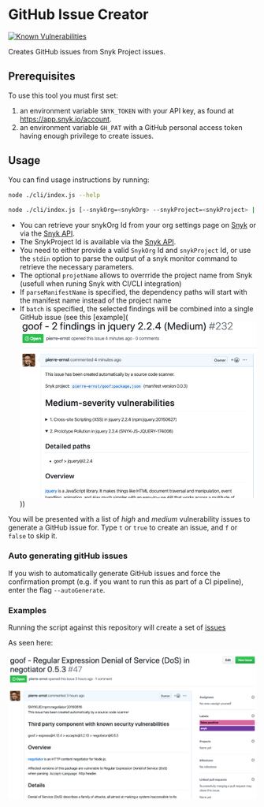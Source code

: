 # GitHub Issue Creator

[![Known Vulnerabilities](https://snyk.io/test/github/pierre-ernst/snyk-github-issue-creator/badge.svg?targetFile=package.json)](https://snyk.io/test/github/pierre-ernst/snyk-github-issue-creator?targetFile=package.json)

Creates GitHub issues from Snyk Project issues.

## Prerequisites

To use this tool you must first set:
1. an environment variable `SNYK_TOKEN` with your API key, as found at https://app.snyk.io/account.
1. an environment variable `GH_PAT` with a GitHub personal access token having enough privilege to create issues.

## Usage
You can find usage instructions by running:

```bash
node ./cli/index.js --help
```

```bash
node ./cli/index.js [--snykOrg=<snykOrg> --snykProject=<snykProject> | --stdin ] --ghOwner=<ghOwner> --ghRepo=<ghRepo> [--ghLabels=<ghLabel>,...] [--projectName=<projectName>] [--parseManifestName] [--batch] [--autoGenerate]
```

- You can retrieve your snykOrg Id from your org settings page on [Snyk](https://snyk.io) or via the [Snyk API](https://snyk.docs.apiary.io/#reference/organisations/the-snyk-organisation-for-a-request/list-all-the-organisations-a-user-belongs-to).
- The SnykProject Id is available via the [Snyk API](https://snyk.docs.apiary.io/#reference/projects/projects-by-organisation/list-all-projects).
- You need to either provide a valid `SnykOrg` Id and `snykProject` Id, or use the `stdin` option to parse the output of a snyk monitor command to retrieve the necessary parameters. 
- The optional `projetName` allows to overrride the project name from Snyk (usefull when runing Snyk with CI/CLI integration)
- If `parseManifestName` is specified, the dependency paths will start with the manifest name instead of the project name
- If `batch` is specified, the selected findings will be combined into a single GitHub issue (see this [example](![screen shot of an issue created with batch mode](screenshot-issue-batch.png)))

You will be presented with a list of *high* and *medium* vulnerability issues to
generate a GitHub issue for. Type `t` or `true` to create an issue,
and `f` or `false` to skip it.

### Auto generating gitHub issues

If you wish to automatically generate GitHub issues and force the confirmation prompt (e.g. if you want to run this as part of a CI pipeline), enter the flag `--autoGenerate`.

### Examples

Running the script against this repository will create a set of [issues](https://github.com/pierre-ernst/snyk-github-issue-creator/issues)


As seen here:

![screen shot of a created issue](screenshot-issue-dogfooding.png)



